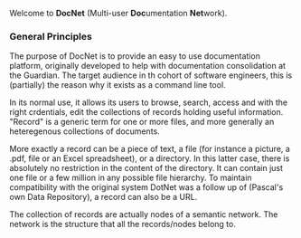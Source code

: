 Welcome to **DocNet** (Multi-user **Doc**umentation **Net**work).

### General Principles

The purpose of DocNet is to provide an easy to use documentation platform, originally developed to help with documentation consolidation at the Guardian. The target audience in th cohort of software engineers, this is (partially) the reason why it exists as a command line tool. 

In its normal use, it allows its users to browse, search, access and with the right crdentials, edit the collections of records holding useful information. "Record" is a generic term for one or more files, and more generally an heteregenous collections of documents. 

More exactly a record can be a piece of text, a file (for instance a picture, a .pdf, file or an Excel spreadsheet), or a directory. In this latter case, there is absolutely no restriction in the content of the directory. It can contain just one file or a few million in any possible file hierarchy. To maintain compatibility with the original system DotNet was a follow up of (Pascal's own Data Repository), a record can also be a URL. 

The collection of records are actually nodes of a semantic network. The network is the structure that all the records/nodes belong to.

### 

